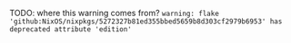 


TODO: where this warning comes from?
`warning: flake 'github:NixOS/nixpkgs/5272327b81ed355bbed5659b8d303cf2979b6953' has deprecated attribute 'edition'`

